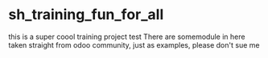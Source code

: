 # sh_training_fun_for_all
this is a super coool training project 
test
There are somemodule in here taken straight from odoo community, just as examples, please don't sue me
